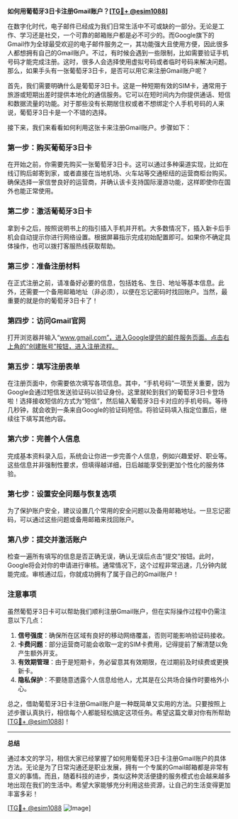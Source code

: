 **如何用葡萄牙3日卡注册Gmail账户？[[TG💪+ @esim1088](https://t.me/s/esim1088)]**

在数字化时代，电子邮件已经成为我们日常生活中不可或缺的一部分。无论是工作、学习还是社交，一个可靠的邮箱账户都是必不可少的。而Google旗下的Gmail作为全球最受欢迎的电子邮件服务之一，其功能强大且使用方便，因此很多人都想拥有自己的Gmail账户。不过，有时候会遇到一些限制，比如需要验证手机号码才能完成注册。这时，很多人会选择使用虚拟号码或者临时号码来解决问题。那么，如果手头有一张葡萄牙3日卡，是否可以用它来注册Gmail账户呢？

首先，我们需要明确什么是葡萄牙3日卡。这是一种短期有效的SIM卡，通常用于旅游或短期出差时提供本地化的通信服务。它可以在短时间内为你提供通话、短信和数据流量的功能。对于那些没有长期居住权或者不想绑定个人手机号码的人来说，葡萄牙3日卡是一个不错的选择。

接下来，我们来看看如何利用这张卡来注册Gmail账户。步骤如下：

### 第一步：购买葡萄牙3日卡

在开始之前，你需要先购买一张葡萄牙3日卡。这可以通过多种渠道实现，比如在线订购后邮寄到家，或者直接在当地机场、火车站等交通枢纽的运营商柜台购买。确保选择一家信誉良好的运营商，并确认该卡支持国际漫游功能，这样即使你在国外也能正常使用。

### 第二步：激活葡萄牙3日卡

拿到卡之后，按照说明书上的指引插入手机并开机。大多数情况下，插入新卡后手机会自动提示你进行网络设置。根据屏幕指示完成初始配置即可。如果你不确定具体操作，也可以拨打客服热线获取帮助。

### 第三步：准备注册材料

在正式注册之前，请准备好必要的信息，包括姓名、生日、地址等基本信息。此外，还需要一个备用邮箱地址（非必须），以便在忘记密码时找回账户。当然，最重要的就是你的葡萄牙3日卡了！

### 第四步：访问Gmail官网

打开浏览器并输入“www.gmail.com”，进入Google提供的邮件服务页面。点击右上角的“创建账号”按钮，进入注册流程。

### 第五步：填写注册表单

在注册页面中，你需要依次填写各项信息。其中，“手机号码”一项至关重要，因为Google会通过短信发送验证码以验证身份。这里就轮到我们的葡萄牙3日卡登场啦！选择接收短信的方式为“短信”，然后输入葡萄牙3日卡对应的手机号码。等待几秒钟，就会收到一条来自Google的验证码短信。将验证码填入指定位置后，继续往下填写其他内容。

### 第六步：完善个人信息

完成基本资料录入后，系统会让你进一步完善个人信息，例如兴趣爱好、职业等。这些信息并非强制性要求，但填得越详细，日后越能享受到更加个性化的服务体验。

### 第七步：设置安全问题与恢复选项

为了保护账户安全，建议设置几个常用的安全问题以及备用邮箱地址。一旦忘记密码，可以通过这些问题或备用邮箱来找回账户。

### 第八步：提交并激活账户

检查一遍所有填写的信息是否正确无误，确认无误后点击“提交”按钮。此时，Google将会对你的申请进行审核。通常情况下，这个过程非常迅速，几分钟内就能完成。审核通过后，你就成功拥有了属于自己的Gmail账户！

### 注意事项

虽然葡萄牙3日卡可以帮助我们顺利注册Gmail账户，但在实际操作过程中仍需注意以下几点：

1. **信号强度**：确保所在区域有良好的移动网络覆盖，否则可能影响验证码接收。
2. **卡费问题**：部分运营商可能会收取一定的SIM卡费用，记得提前了解清楚以免产生额外开支。
3. **有效期管理**：由于是短期卡，务必留意其有效期限，在过期前及时续费或更换新卡。
4. **隐私保护**：不要随意透露个人信息给他人，尤其是在公共场合操作时要格外小心。

总之，借助葡萄牙3日卡注册Gmail账户是一种既简单又实用的方法。只要按照上述步骤认真执行，相信每个人都能轻松搞定这项任务。希望这篇文章对你有所帮助[[TG💪+ @esim1088](https://t.me/s/esim1088)]！

---

**总结**

通过本文的学习，相信大家已经掌握了如何用葡萄牙3日卡注册Gmail账户的具体方法。无论是为了日常沟通还是职业发展，拥有一个专属的Gmail邮箱都是非常有意义的事情。而且，随着科技的进步，类似这种灵活便捷的服务模式也会越来越多地出现在我们的生活中。希望大家能够充分利用这些资源，让自己的生活变得更加丰富多彩！

[[TG💪+ @esim1088](https://t.me/s/esim1088) ![Image](https://i.postimg.cc/4NQfJmqS/Snipaste-2025-05-13-00-14-12.png)]